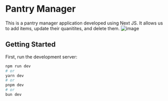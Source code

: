 # Pantry Manager

This is a pantry manager application developed using Next JS. It allows us to add items, update their quanitites, and delete them.
![image](https://github.com/user-attachments/assets/6ebff663-8e25-4fef-aa00-532cb41831f5)

## Getting Started

First, run the development server:

```bash
npm run dev
# or
yarn dev
# or
pnpm dev
# or
bun dev
```
